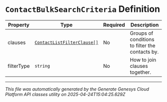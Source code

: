 # `ContactBulkSearchCriteria` Definition

| Property | Type | Required | Description |
|----------|------|----------|-------------|
| clauses | [`ContactListFilterClause[]`](contactlistfilterclause-definition.md) | No | Groups of conditions to filter the contacts by. |
| filterType | `string` | No | How to join clauses together. |

---

*This file was automatically generated by the Generate Genesys Cloud Platform API classes utility on 2025-04-24T15:04:25.629Z*